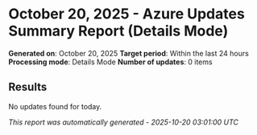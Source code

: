 # October 20, 2025 - Azure Updates Summary Report (Details Mode)

**Generated on**: October 20, 2025
**Target period**: Within the last 24 hours
**Processing mode**: Details Mode
**Number of updates**: 0 items

## Results

No updates found for today.


*This report was automatically generated - 2025-10-20 03:01:00 UTC*